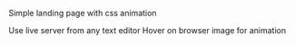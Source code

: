 Simple landing page with css animation

Use live server from any text editor 
Hover on browser image for animation
